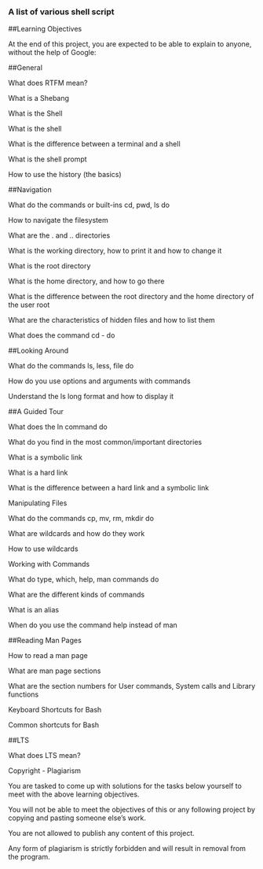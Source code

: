 ### A list of various shell script

##Learning Objectives

At the end of this project, you are expected to be able to explain to anyone, without the help of Google:



##General

What does RTFM mean?

What is a Shebang

What is the Shell

What is the shell

What is the difference between a terminal and a shell

What is the shell prompt

How to use the history (the basics)

##Navigation

What do the commands or built-ins cd, pwd, ls do

How to navigate the filesystem

What are the . and .. directories

What is the working directory, how to print it and how to change it

What is the root directory

What is the home directory, and how to go there

What is the difference between the root directory and the home directory of the user root

What are the characteristics of hidden files and how to list them

What does the command cd - do

##Looking Around

What do the commands ls, less, file do

How do you use options and arguments with commands

Understand the ls long format and how to display it

##A Guided Tour

What does the ln command do

What do you find in the most common/important directories

What is a symbolic link

What is a hard link

What is the difference between a hard link and a symbolic link

Manipulating Files

What do the commands cp, mv, rm, mkdir do

What are wildcards and how do they work

How to use wildcards

Working with Commands

What do type, which, help, man commands do

What are the different kinds of commands

What is an alias

When do you use the command help instead of man

##Reading Man Pages

How to read a man page

What are man page sections

What are the section numbers for User commands, System calls and Library functions

Keyboard Shortcuts for Bash

Common shortcuts for Bash

##LTS

What does LTS mean?

Copyright - Plagiarism

You are tasked to come up with solutions for the tasks below yourself to meet with the above learning objectives.

You will not be able to meet the objectives of this or any following project by copying and pasting someone else’s work.

You are not allowed to publish any content of this project.

Any form of plagiarism is strictly forbidden and will result in removal from the program.
